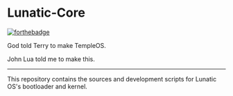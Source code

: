# Lunatic-Core

[![forthebadge](http://forthebadge.com/images/badges/built-by-codebabes.svg)](http://forthebadge.com)

God told Terry to make TempleOS.

John Lua told me to make this.

-----------------------------------

This repository contains the sources and development scripts for Lunatic OS's bootloader and kernel.
